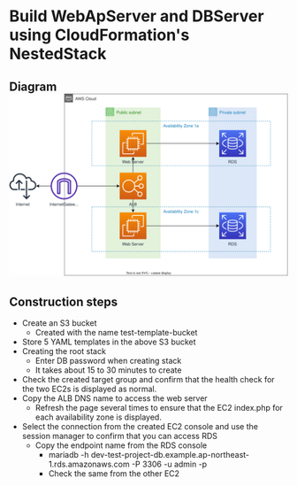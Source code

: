# Build WebApServer and DBServer using CloudFormation's NestedStack

## Diagram![img](./diagram/basic-struct-by-nested-stack.svg)

## Construction steps

- Create an S3 bucket
  - Created with the name test-template-bucket
- Store 5 YAML templates in the above S3 bucket
- Creating the root stack
  - Enter DB password when creating stack
  - It takes about 15 to 30 minutes to create
- Check the created target group and confirm that the health check for the two EC2s is displayed as normal.
- Copy the ALB DNS name to access the web server
  - Refresh the page several times to ensure that the EC2 index.php for each availability zone is displayed.
- Select the connection from the created EC2 console and use the session manager to confirm that you can access RDS
  - Copy the endpoint name from the RDS console
    - mariadb -h dev-test-project-db.example.ap-northeast-1.rds.amazonaws.com -P 3306 -u admin -p
    - Check the same from the other EC2
